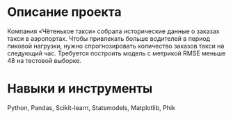 # Описание проекта

Компания «Чётенькое такси» собрала исторические данные о заказах такси в аэропортах. Чтобы привлекать больше водителей в период пиковой нагрузки, нужно спрогнозировать количество заказов такси на следующий час. Требуется построить модель с метрикой RMSE меньше 48 на тестовой выборке.


# Навыки и инструменты

Python, Pandas, Scikit-learn, Statsmodels, Matplotlib, Phik
